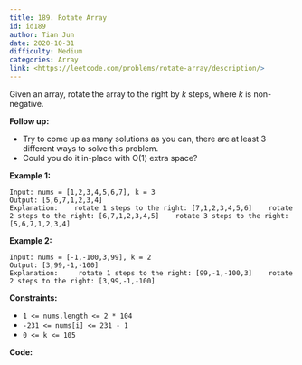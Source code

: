 ```yaml
---
title: 189. Rotate Array
id: id189
author: Tian Jun
date: 2020-10-31
difficulty: Medium
categories: Array
link: <https://leetcode.com/problems/rotate-array/description/>
---
```


Given an array, rotate the array to the right by _k_ steps, where  _k_  is
non-negative.

**Follow up:**

  * Try to come up as many solutions as you can, there are at least 3 different ways to solve this problem.
  * Could you do it in-place with O(1) extra space?



**Example 1:**
            
	Input: nums = [1,2,3,4,5,6,7], k = 3    
	Output: [5,6,7,1,2,3,4]    
	Explanation:    rotate 1 steps to the right: [7,1,2,3,4,5,6]    rotate 2 steps to the right: [6,7,1,2,3,4,5]    rotate 3 steps to the right: [5,6,7,1,2,3,4]    

**Example 2:**
            
	Input: nums = [-1,-100,3,99], k = 2    
	Output: [3,99,-1,-100]    
	Explanation:     rotate 1 steps to the right: [99,-1,-100,3]    rotate 2 steps to the right: [3,99,-1,-100]    



**Constraints:**

  * `1 <= nums.length <= 2 * 104`
  * `-231 <= nums[i] <= 231 - 1`
  * `0 <= k <= 105`


**Code:**
